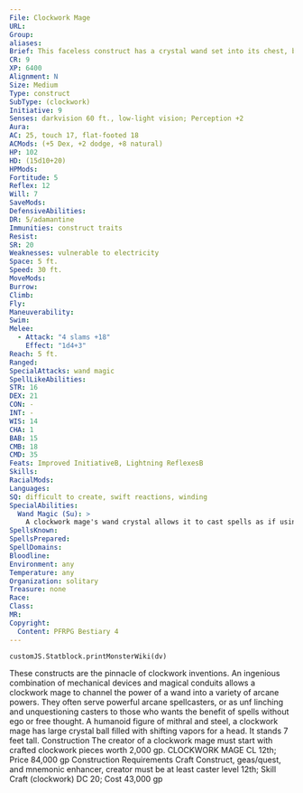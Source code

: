 ```yaml
---
File: Clockwork Mage
URL: 
Group: 
aliases: 
Brief: This faceless construct has a crystal wand set into its chest, bristling with arcane energy.
CR: 9
XP: 6400
Alignment: N
Size: Medium
Type: construct
SubType: (clockwork)
Initiative: 9
Senses: darkvision 60 ft., low-light vision; Perception +2
Aura: 
AC: 25, touch 17, flat-footed 18
ACMods: (+5 Dex, +2 dodge, +8 natural)
HP: 102
HD: (15d10+20)
HPMods: 
Fortitude: 5
Reflex: 12
Will: 7
SaveMods: 
DefensiveAbilities: 
DR: 5/adamantine
Immunities: construct traits
Resist: 
SR: 20
Weaknesses: vulnerable to electricity
Space: 5 ft.
Speed: 30 ft.
MoveMods: 
Burrow: 
Climb: 
Fly: 
Maneuverability: 
Swim: 
Melee: 
  - Attack: "4 slams +18"
    Effect: "1d4+3"
Reach: 5 ft.
Ranged: 
SpecialAttacks: wand magic
SpellLikeAbilities: 
STR: 16
DEX: 21
CON: -
INT: -
WIS: 14
CHA: 1
BAB: 15
CMB: 18
CMD: 35
Feats: Improved InitiativeB, Lightning ReflexesB
Skills: 
RacialMods: 
Languages: 
SQ: difficult to create, swift reactions, winding
SpecialAbilities:
  Wand Magic (Su): >
    A clockwork mage's wand crystal allows it to cast spells as if using a spell trigger magic item (CL 9th). The arcane school of the wand crystal determines a clockwork mage's spells. They cast 1st-level spells at will, 2nd-level spells 3 times per day, and 3rd level spells 1 time per day. Abjuration: 1st-hold portal, shield; 2nd-protection from arrows, resist energy; 3rd-dispel magic Conjuration: 1st-grease (DC 11), summon monster I; 2nd-glitterdust (DC 13), web (DC 13); 3rd-stinking cloud (DC 14) Enchantment: 1st-bungleAPG (DC 11), sleep (DC 11); 2nd-daze monster (DC 13), touch of idiocy; 3rd-deep slumber (DC 14) Evocation: 1st-magic missile, shocking grasp (DC 11); 2nd-gust of wind (DC 13), scorching ray; 3rd-fireball (DC 14) Illusion: 1st-color spray (DC 11), vanishAPG; 2nd-blur, hypnotic pattern (DC 13); 3rd-displacement Necromancy: 1st-cause fear (DC 11), ray of enfeeblement (DC 11), 2nd-blindness/deafness (DC 13), scare (DC 13); 3rd-ray of exhaustion (DC 14) Transmutation: 1st-expeditious retreat, reduce person (DC 11); 2nd-alter self, spider climb; 3rd-haste
SpellsKnown: 
SpellsPrepared: 
SpellDomains: 
Bloodline: 
Environment: any
Temperature: any
Organization: solitary
Treasure: none
Race: 
Class: 
MR: 
Copyright:
  Content: PFRPG Bestiary 4
---
```

```dataviewjs
customJS.Statblock.printMonsterWiki(dv)
```
These constructs are the pinnacle of clockwork inventions. An ingenious combination of mechanical devices and magical conduits allows a clockwork mage to channel the power of a wand into a variety of arcane powers. They often serve powerful arcane spellcasters, or as unf linching and unquestioning casters to those who wants the benefit of spells without ego or free thought. A humanoid figure of mithral and steel, a clockwork mage has large crystal ball filled with shifting vapors for a head. It stands 7 feet tall.  Construction  The creator of a clockwork mage must start with crafted clockwork pieces worth 2,000 gp.  CLOCKWORK MAGE  CL 12th; Price 84,000 gp  Construction  Requirements Craft Construct, geas/quest, and mnemonic enhancer, creator must be at least caster level 12th; Skill Craft (clockwork) DC 20; Cost 43,000 gp
